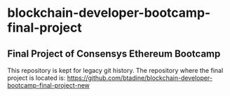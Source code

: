 # blockchain-developer-bootcamp-final-project
## Final Project of Consensys Ethereum Bootcamp
This repository is kept for legacy git history.
The repository where the final project is located is: https://github.com/btadine/blockchain-developer-bootcamp-final-project-new
